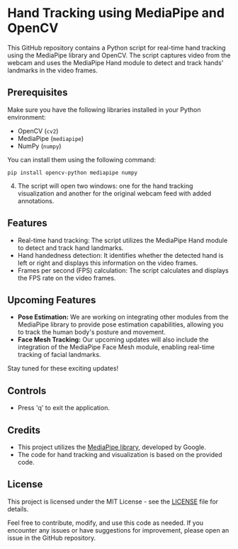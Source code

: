 # Hand Tracking using MediaPipe and OpenCV

This GitHub repository contains a Python script for real-time hand tracking using the MediaPipe library and OpenCV. The script captures video from the webcam and uses the MediaPipe Hand module to detect and track hands' landmarks in the video frames.

## Prerequisites

Make sure you have the following libraries installed in your Python environment:

- OpenCV (`cv2`)
- MediaPipe (`mediapipe`)
- NumPy (`numpy`)

You can install them using the following command:

```
pip install opencv-python mediapipe numpy
```

4. The script will open two windows: one for the hand tracking visualization and another for the original webcam feed with added annotations.

## Features

- Real-time hand tracking: The script utilizes the MediaPipe Hand module to detect and track hand landmarks.
- Hand handedness detection: It identifies whether the detected hand is left or right and displays this information on the video frames.
- Frames per second (FPS) calculation: The script calculates and displays the FPS rate on the video frames.

## Upcoming Features

- **Pose Estimation:** We are working on integrating other modules from the MediaPipe library to provide pose estimation capabilities, allowing you to track the human body's posture and movement.
- **Face Mesh Tracking:** Our upcoming updates will also include the integration of the MediaPipe Face Mesh module, enabling real-time tracking of facial landmarks.

Stay tuned for these exciting updates!

## Controls

- Press 'q' to exit the application.

## Credits

- This project utilizes the [MediaPipe library](https://mediapipe.dev/), developed by Google.
- The code for hand tracking and visualization is based on the provided code.

## License

This project is licensed under the MIT License - see the [LICENSE](LICENSE) file for details.

Feel free to contribute, modify, and use this code as needed. If you encounter any issues or have suggestions for improvement, please open an issue in the GitHub repository.

